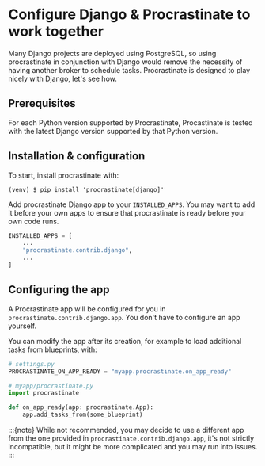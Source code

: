 # Configure Django & Procrastinate to work together

Many Django projects are deployed using PostgreSQL, so using procrastinate in
conjunction with Django would remove the necessity of having another broker to
schedule tasks. Procrastinate is designed to play nicely with Django, let's see
how.

## Prerequisites

For each Python version supported by Procrastinate, Procastinate is tested with
the latest Django version supported by that Python version.

## Installation & configuration

To start, install procrastinate with:

```console
(venv) $ pip install 'procrastinate[django]'
```

Add procrastinate Django app to your `INSTALLED_APPS`. You may want to add it
before your own apps to ensure that procrastinate is ready before your own code
runs.

```python
INSTALLED_APPS = [
    ...
    "procrastinate.contrib.django",
    ...
]
```

## Configuring the app

A Procrastinate app will be configured for you in
`procrastinate.contrib.django.app`. You don't have to configure an app
yourself.

You can modify the app after its creation, for example to load additional tasks
from blueprints, with:

```python
# settings.py
PROCRASTINATE_ON_APP_READY = "myapp.procrastinate.on_app_ready"
```

```python
# myapp/procrastinate.py
import procrastinate

def on_app_ready(app: procrastinate.App):
    app.add_tasks_from(some_blueprint)
```

:::{note}
While not recommended, you may decide to use a different app from the one
provided in `procrastinate.contrib.django.app`, it's not strictly incompatible,
but it might be more complicated and you may run into issues.
:::
